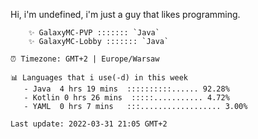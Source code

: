 Hi, i'm undefined, i'm just a guy that likes programming.

```⚡ Latest projects:
    ✨ GalaxyMC-PVP ::::::: `Java`
    ✨ GalaxyMC-Lobby ::::::: `Java`
```

```
⏰ Timezone: GMT+2 | Europe/Warsaw

📊 Languages that i use(-d) in this week
   - Java  4 hrs 19 mins  ::::::::::...... 92.28%
   - Kotlin 0 hrs 26 mins  :::::........... 4.72%
   - YAML  0 hrs 7 mins   :::.................. 3.00%
```

`Last update: 2022-03-31 21:05 GMT+2`

